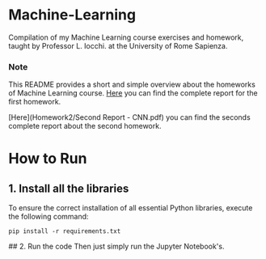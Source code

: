 # Machine-Learning
Compilation of my Machine Learning course exercises and homework, taught by Professor L. Iocchi. at the University of Rome Sapienza.


### Note
This README provides a short and simple overview about the homeworks of Machine Learning course.
[Here](Homework1/Report.pdf) you can find the complete report for the first homework. 

[Here](Homework2/Second Report - CNN.pdf) you can find the seconds complete report about the second homework. 


# How to Run
## 1. Install all the libraries

To ensure the correct installation of all essential Python libraries, execute the following command:

`pip install -r requirements.txt`
    
## 2. Run the code
Then just simply run the Jupyter Notebook's.





